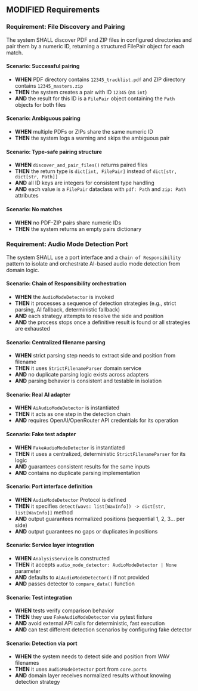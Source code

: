 ## MODIFIED Requirements

### Requirement: File Discovery and Pairing
The system SHALL discover PDF and ZIP files in configured directories and pair them by a numeric ID, returning a structured FilePair object for each match.

#### Scenario: Successful pairing
- **WHEN** PDF directory contains `12345_tracklist.pdf` and ZIP directory contains `12345_masters.zip`
- **THEN** the system creates a pair with ID `12345` (as `int`)
- **AND** the result for this ID is a `FilePair` object containing the `Path` objects for both files

#### Scenario: Ambiguous pairing
- **WHEN** multiple PDFs or ZIPs share the same numeric ID
- **THEN** the system logs a warning and skips the ambiguous pair

#### Scenario: Type-safe pairing structure
- **WHEN** `discover_and_pair_files()` returns paired files
- **THEN** the return type is `dict[int, FilePair]` instead of `dict[str, dict[str, Path]]`
- **AND** all ID keys are integers for consistent type handling
- **AND** each value is a `FilePair` dataclass with `pdf: Path` and `zip: Path` attributes

#### Scenario: No matches
- **WHEN** no PDF-ZIP pairs share numeric IDs
- **THEN** the system returns an empty pairs dictionary

### Requirement: Audio Mode Detection Port
The system SHALL use a port interface and a `Chain of Responsibility` pattern to isolate and orchestrate AI-based audio mode detection from domain logic.

#### Scenario: Chain of Responsibility orchestration
- **WHEN** the `AudioModeDetector` is invoked
- **THEN** it processes a sequence of detection strategies (e.g., strict parsing, AI fallback, deterministic fallback)
- **AND** each strategy attempts to resolve the side and position
- **AND** the process stops once a definitive result is found or all strategies are exhausted

#### Scenario: Centralized filename parsing
- **WHEN** strict parsing step needs to extract side and position from filename
- **THEN** it uses `StrictFilenameParser` domain service
- **AND** no duplicate parsing logic exists across adapters
- **AND** parsing behavior is consistent and testable in isolation

#### Scenario: Real AI adapter
- **WHEN** `AiAudioModeDetector` is instantiated
- **THEN** it acts as one step in the detection chain
- **AND** requires OpenAI/OpenRouter API credentials for its operation

#### Scenario: Fake test adapter
- **WHEN** `FakeAudioModeDetector` is instantiated
- **THEN** it uses a centralized, deterministic `StrictFilenameParser` for its logic
- **AND** guarantees consistent results for the same inputs
- **AND** contains no duplicate parsing implementation

#### Scenario: Port interface definition
- **WHEN** `AudioModeDetector` Protocol is defined
- **THEN** it specifies `detect(wavs: list[WavInfo]) -> dict[str, list[WavInfo]]` method
- **AND** output guarantees normalized positions (sequential 1, 2, 3... per side)
- **AND** output guarantees no gaps or duplicates in positions

#### Scenario: Service layer integration
- **WHEN** `AnalysisService` is constructed
- **THEN** it accepts `audio_mode_detector: AudioModeDetector | None` parameter
- **AND** defaults to `AiAudioModeDetector()` if not provided
- **AND** passes detector to `compare_data()` function

#### Scenario: Test integration
- **WHEN** tests verify comparison behavior
- **THEN** they use `FakeAudioModeDetector` via pytest fixture
- **AND** avoid external API calls for deterministic, fast execution
- **AND** can test different detection scenarios by configuring fake detector

#### Scenario: Detection via port
- **WHEN** the system needs to detect side and position from WAV filenames
- **THEN** it uses `AudioModeDetector` port from `core.ports`
- **AND** domain layer receives normalized results without knowing detection strategy